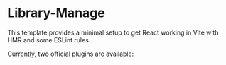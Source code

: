 # Library-Manage

This template provides a minimal setup to get React working in Vite with HMR and some ESLint rules.

Currently, two official plugins are available:




